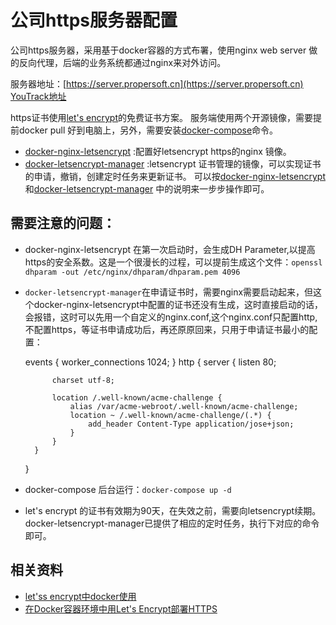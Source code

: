 # 公司https服务器配置

公司https服务器，采用基于docker容器的方式布署，使用nginx web server 做的反向代理，后端的业务系统都通过nginx来对外访问。

服务器地址：[https://server.propersoft.cn](https://server.propersoft.cn)
[YouTrack地址](https://server.propersoft.cn/youtrack)

https证书使用[let's encrypt](https://letsencrypt.org/)的免费证书方案。
服务端使用两个开源镜像，需要提前docker pull 好到电脑上，另外，需要安装[docker-compose](http://www.docker.com/products/docker-compose)命令。
- [docker-nginx-letsencrypt](https://github.com/bringnow/docker-nginx-letsencrypt) :配置好letsencrypt https的nginx 镜像。
- [docker-letsencrypt-manager](https://github.com/bringnow/docker-letsencrypt-manager) :letsencrypt 证书管理的镜像，可以实现证书的申请，撤销，创建定时任务来更新证书。
  可以按[docker-nginx-letsencrypt](https://github.com/bringnow/docker-nginx-letsencrypt)和[docker-letsencrypt-manager](https://github.com/bringnow/docker-letsencrypt-manager) 中的说明来一步步操作即可。

## 需要注意的问题：
- docker-nginx-letsencrypt 在第一次启动时，会生成DH Parameter,以提高https的安全系数。这是一个很漫长的过程，可以提前生成这个文件：`openssl dhparam -out /etc/nginx/dhparam/dhparam.pem 4096`
- `docker-letsencrypt-manager`在申请证书时，需要nginx需要启动起来，但这个docker-nginx-letsencrypt中配置的证书还没有生成，这时直接启动的话，会报错，这时可以先用一个自定义的nginx.conf,这个nginx.conf只配置http,不配置https，等证书申请成功后，再还原原回来，只用于申请证书最小的配置：


    events {
    	worker_connections  1024;
    }
    http {
        server {
            listen 80;
       
            charset utf-8;
       
            location /.well-known/acme-challenge {
                alias /var/acme-webroot/.well-known/acme-challenge;
                location ~ /.well-known/acme-challenge/(.*) {
                    add_header Content-Type application/jose+json;
                }
            }
        }
    }
- docker-compose 后台运行：`docker-compose up -d`
- let's encrypt 的证书有效期为90天，在失效之前，需要向letsencrypt续期。docker-letsencrypt-manager已提供了相应的定时任务，执行下对应的命令即可。

## 相关资料

- [let'ss encrypt中docker使用](https://letsencrypt.readthedocs.io/en/latest/using.html#running-with-docker)
- [在Docker容器环境中用Let's Encrypt部署HTTPS](http://www.ituring.com.cn/article/217692)


